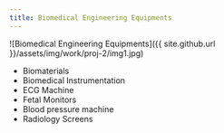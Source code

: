 ```yaml
---
title: Biomedical Engineering Equipments
---
```


![Biomedical Engineering Equipments]({{ site.github.url }}/assets/img/work/proj-2/img1.jpg)

* Biomaterials
* Biomedical Instrumentation
* ECG Machine 
* Fetal Monitors 
* Blood pressure machine 
* Radiology Screens

